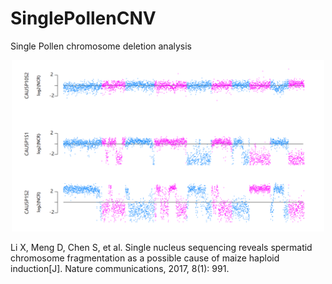 # SinglePollenCNV
Single Pollen chromosome deletion analysis

<p align="center">
  <img src="pollenCNV.png" width=500">
</p>

Li X, Meng D, Chen S, et al. Single nucleus sequencing reveals spermatid chromosome fragmentation as a possible cause of maize haploid induction[J]. Nature communications, 2017, 8(1): 991.
